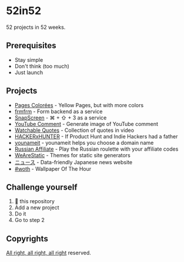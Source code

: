 # 52in52

52 projects in 52 weeks.

## Prerequisites

- Stay simple
- Don't think (too much)
- Just launch

## Projects

- [Pages Colorées](http://pagescolorees.info) - Yellow Pages, but with more colors
- [frmfrm](https://frmfrm.cc) - Form backend as a service
- [SnapScreen](https://snapscreen.me) - &#8984; + &#x21E7; + 3 as a service
- [YouTube Comment](https://snapscreen.me/youtube) - Generate image of YouTube comment
- [Watchable Quotes](https://gamwe6.github.io/watchable-quotes/) - Collection of quotes in video
- [HACKERxHUNTER](https://hackerxhunter.surge.sh) - If Product Hunt and Indie Hackers had a father
- [younameit](https://younameit.cc) - younameit helps you choose a domain name
- [Russian Affiliate](https://gamwe6.github.io/russian-affiliate/) - Play the Russian roulette with your affiliate codes
- [WeAreStatic](https://wearestatic.surge.sh/) - Themes for static site generators
- [ニュース](https://gamwe6.github.io/nyuusu) - Data-friendly Japanese news website
- [#woth](https://twitter.com/gamwe6) - Wallpaper Of The Hour

## Challenge yourself

1. 🍴 this repository
2. Add a new project
3. Do it
4. Go to step 2

## Copyrights

[All right, all right, all right](https://youtu.be/rbOI7wt-CxE) reserved.
